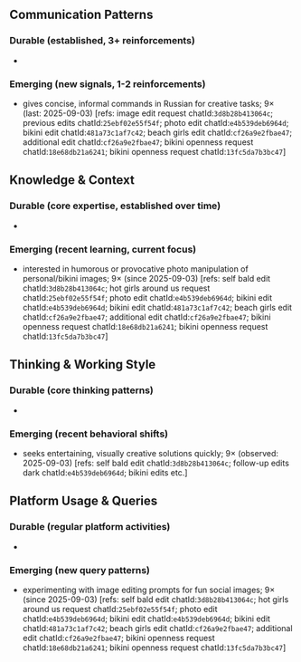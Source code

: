 ## Communication Patterns
### Durable (established, 3+ reinforcements)
-

### Emerging (new signals, 1-2 reinforcements)
- gives concise, informal commands in Russian for creative tasks; 9× (last: 2025-09-03) [refs: image edit request chatId:`3d8b28b413064c`; previous edits chatId:`25ebf02e55f54f`; photo edit chatId:`e4b539deb6964d`; bikini edit chatId:`481a73c1af7c42`; beach girls edit chatId:`cf26a9e2fbae47`; additional edit chatId:`cf26a9e2fbae47`; bikini openness request chatId:`18e68db21a6241`; bikini openness request chatId:`13fc5da7b3bc47`]

## Knowledge & Context
### Durable (core expertise, established over time)
-

### Emerging (recent learning, current focus)
- interested in humorous or provocative photo manipulation of personal/bikini images; 9× (since 2025-09-03) [refs: self bald edit chatId:`3d8b28b413064c`; hot girls around us request chatId:`25ebf02e55f54f`; photo edit chatId:`e4b539deb6964d`; bikini edit chatId:`e4b539deb6964d`; bikini edit chatId:`481a73c1af7c42`; beach girls edit chatId:`cf26a9e2fbae47`; additional edit chatId:`cf26a9e2fbae47`; bikini openness request chatId:`18e68db21a6241`; bikini openness request chatId:`13fc5da7b3bc47`]

## Thinking & Working Style
### Durable (core thinking patterns)
-

### Emerging (recent behavioral shifts)
- seeks entertaining, visually creative solutions quickly; 9× (observed: 2025-09-03) [refs: self bald edit chatId:`3d8b28b413064c`; follow-up edits dark chatId:`e4b539deb6964d`; bikini edits etc.]

## Platform Usage & Queries
### Durable (regular platform activities)
-

### Emerging (new query patterns)
- experimenting with image editing prompts for fun social images; 9× (since 2025-09-03) [refs: self bald edit chatId:`3d8b28b413064c`; hot girls around us request chatId:`25ebf02e55f54f`; photo edit chatId:`e4b539deb6964d`; bikini edit chatId:`e4b539deb6964d`; bikini edit chatId:`481a73c1af7c42`; beach girls edit chatId:`cf26a9e2fbae47`; additional edit chatId:`cf26a9e2fbae47`; bikini openness request chatId:`18e68db21a6241`; bikini openness request chatId:`13fc5da7b3bc47`]